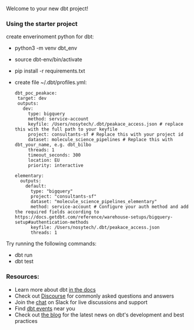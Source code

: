 Welcome to your new dbt project!

### Using the starter project

create enverinoment python for dbt:
 - python3 -m venv dbt_env
 - source dbt-env/bin/activate
 - pip install -r requirements.txt
 - create file ~/.dbt/profiles.yml:
   
   ```
   dbt_poc_peakace:
    target: dev
    outputs:
      dev:
        type: bigquery
        method: service-account
        keyfile: /Users/nosytech/.dbt/peakace_access.json # replace this with the full path to your keyfile
        project: consultants-sf # Replace this with your project id
        dataset: molecule_science_pipelines # Replace this with dbt_your_name, e.g. dbt_bilbo
        threads: 1
        timeout_seconds: 300
        location: EU
        priority: interactive
  
   elementary:
     outputs:
       default:
         type: "bigquery"
         project: "consultants-sf"
         dataset: "molecule_science_pipelines_elementary"
         method: service-account # Configure your auth method and add the required fields according to https://docs.getdbt.com/reference/warehouse-setups/bigquery-setup#authentication-methods
         keyfile: /Users/nosytech/.dbt/peakace_access.json
         threads: 1
    ```

Try running the following commands:
- dbt run
- dbt test


### Resources:
- Learn more about dbt [in the docs](https://docs.getdbt.com/docs/introduction)
- Check out [Discourse](https://discourse.getdbt.com/) for commonly asked questions and answers
- Join the [chat](https://community.getdbt.com/) on Slack for live discussions and support
- Find [dbt events](https://events.getdbt.com) near you
- Check out [the blog](https://blog.getdbt.com/) for the latest news on dbt's development and best practices
